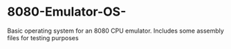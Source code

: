 # 8080-Emulator-OS-
Basic operating system for an 8080 CPU emulator.
Includes some assembly files for testing purposes
